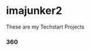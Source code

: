 # imajunker2
These are my Techstart Projects

### 360

<script src=*//vizor.io/static/scrips/vizor-360-embed.js' data-vizorur1='//vizor.io/embed/ridgerunner64/techstart-training-1'></script.

Project Description

I call this photo Techstart Training #1 because it is the best
